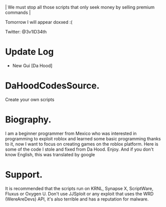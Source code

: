 

| We must stop all those scripts that only seek money by selling premium commands |

Tomorrow I will appear doxxed :(

Twitter: @3v1lD34th

# Update Log

- New Gui [Da Hood]

# DaHoodCodesSource.
Create your own scripts

# Biography.
I am a beginner programmer from Mexico who was interested in programming to exploit roblox and learned some basic programming thanks to it, now I want to focus on creating games on the roblox platform. Here is some of the code I stole and fixed from Da Hood. Enjoy. And if you don't know English, this was translated by google

# Support.
It is recommended that the scripts run on KRNL, Synapse X, ScriptWare, Fluxus or Oxygen U. Don't use JJSploit or any exploit that uses the WRD (WereAreDevs) API, it's also terrible and has a reputation for malware.
